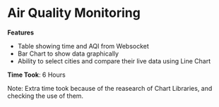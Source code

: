 # Air Quality Monitoring

**Features**
- Table showing time and AQI from Websocket
- Bar Chart to show data graphically
- Ability to select cities and compare their live data using Line Chart

**Time Took**: 6 Hours 

Note: Extra time took because of the reasearch of Chart Libraries, and checking the use of them.
